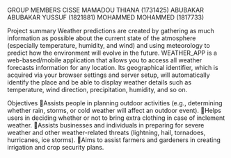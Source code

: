 GROUP MEMBERS
CISSE MAMADOU THIANA (1731425)
ABUBAKAR ABUBAKAR YUSSUF (1821881)
MOHAMMED MOHAMMED (1817733)



Project summary 
Weather predictions are created by gathering as much information as possible about the current state of the atmosphere (especially temperature, humidity, and wind) and using meteorology to predict how the environment will evolve in the future.
WEATHER_APP is a web-based/mobile application that allows you to access all weather forecasts information for any location. Its geographical identifier, which is acquired via your browser settings and server setup, will automatically identify the place and be able to display weather details such as temperature, wind direction, precipitation, humidity, and so on.

Objectives
Assists people in planning outdoor activities (e.g., determining whether rain, storms, or cold weather will affect an outdoor event).
Helps users in deciding whether or not to bring extra clothing in case of inclement weather.
Assists businesses and individuals in preparing for severe weather and other weather-related threats (lightning, hail, tornadoes, hurricanes, ice storms).
Aims to assist farmers and gardeners in creating irrigation and crop security plans.
